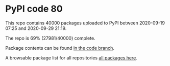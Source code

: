 # PyPI code 80

This repo contains 40000 packages uploaded to PyPI between 
2020-09-19 07:25 and 2020-09-29 21:19.

The repo is 69% (27981/40000) complete.

Package contents can be found [in the code branch](https://github.com/pypi-data/pypi-mirror-80/tree/code/packages).

A browsable package list for all repositories [all packages here](https://pypi-data.github.io/website/repositories/pypi-mirror-80).


